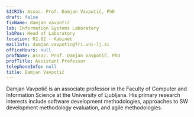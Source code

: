 ```yaml
---
SICRIS: Assoc. Prof. Damjan Vavpotič, PhD
draft: false
fixName: damjan_vavpotič
lab: Information Systems Laboratory
labPos: Head of Laboratory
location: R2.62 - Kabinet
mailInfo: damjan.vavpotic@fri.uni-lj.si
officeHours: null
profName: Assoc. Prof. Damjan Vavpotič, PhD
profTitle: Assistant Professor
telephoneInfo: null
title: Damjan Vavpotič
---
```



Damjan Vavpotič is an associate professor in the Faculty of Computer and Information Science at the University of Ljubljana. His primary research interests include software development methodologies, approaches to SW development methodology evaluation, and agile methodologies.